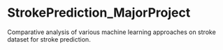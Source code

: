 # StrokePrediction_MajorProject
Comparative analysis of various machine learning approaches on stroke dataset for stroke prediction.
